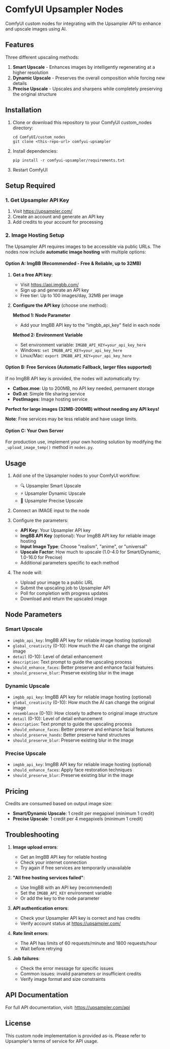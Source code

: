 # ComfyUI Upsampler Nodes

ComfyUI custom nodes for integrating with the Upsampler API to enhance and upscale images using AI.

## Features

Three different upscaling methods:

1. **Smart Upscale** - Enhances images by intelligently regenerating at a higher resolution
2. **Dynamic Upscale** - Preserves the overall composition while forcing new details  
3. **Precise Upscale** - Upscales and sharpens while completely preserving the original structure

## Installation

1. Clone or download this repository to your ComfyUI custom_nodes directory:
   ```
   cd ComfyUI/custom_nodes
   git clone <this-repo-url> comfyui-upsampler
   ```

2. Install dependencies:
   ```
   pip install -r comfyui-upsampler/requirements.txt
   ```

3. Restart ComfyUI

## Setup Required

### 1. Get Upsampler API Key

1. Visit https://upsampler.com/
2. Create an account and generate an API key
3. Add credits to your account for processing

### 2. Image Hosting Setup

The Upsampler API requires images to be accessible via public URLs. The nodes now include **automatic image hosting** with multiple options:

#### Option A: ImgBB (Recommended - Free & Reliable, up to 32MB)

1. **Get a free API key**:
   - Visit https://api.imgbb.com/
   - Sign up and generate an API key
   - Free tier: Up to 100 images/day, 32MB per image

2. **Configure the API key** (choose one method):
   
   **Method 1: Node Parameter**
   - Add your ImgBB API key to the "imgbb_api_key" field in each node
   
   **Method 2: Environment Variable**
   - Set environment variable: `IMGBB_API_KEY=your_api_key_here`
   - Windows: `set IMGBB_API_KEY=your_api_key_here`
   - Linux/Mac: `export IMGBB_API_KEY=your_api_key_here`

#### Option B: Free Services (Automatic Fallback, larger files supported)

If no ImgBB API key is provided, the nodes will automatically try:
- **Catbox.moe**: Up to 200MB, no API key needed, permanent storage
- **0x0.st**: Simple file sharing service
- **PostImages**: Image hosting service

**Perfect for large images (32MB-200MB) without needing any API keys!**

**Note**: Free services may be less reliable and have usage limits.

#### Option C: Your Own Server
For production use, implement your own hosting solution by modifying the `_upload_image_temp()` method in `nodes.py`.

## Usage

1. Add one of the Upsampler nodes to your ComfyUI workflow:
   - 🔍 Upsampler Smart Upscale
   - ⚡ Upsampler Dynamic Upscale  
   - 🎯 Upsampler Precise Upscale

2. Connect an IMAGE input to the node

3. Configure the parameters:
   - **API Key**: Your Upsampler API key
   - **ImgBB API Key** (optional): Your ImgBB API key for reliable image hosting
   - **Input Image Type**: Choose "realism", "anime", or "universal"
   - **Upscale Factor**: How much to upscale (1.0-4.0 for Smart/Dynamic, 1.0-16.0 for Precise)
   - Additional parameters specific to each method

4. The node will:
   - Upload your image to a public URL
   - Submit the upscaling job to Upsampler API
   - Poll for completion with progress updates
   - Download and return the upscaled image

## Node Parameters

### Smart Upscale
- `imgbb_api_key`: ImgBB API key for reliable image hosting (optional)
- `global_creativity` (0-10): How much the AI can change the original image
- `detail` (0-10): Level of detail enhancement
- `description`: Text prompt to guide the upscaling process
- `should_enhance_faces`: Better preserve and enhance facial features
- `should_preserve_blur`: Preserve existing blur in the image

### Dynamic Upscale  
- `imgbb_api_key`: ImgBB API key for reliable image hosting (optional)
- `global_creativity` (0-10): How much the AI can change the original image
- `resemblance` (0-10): How closely to adhere to original image structure
- `detail` (0-10): Level of detail enhancement
- `description`: Text prompt to guide the upscaling process
- `should_enhance_faces`: Better preserve and enhance facial features
- `should_preserve_hands`: Better preserve hand structures
- `should_preserve_blur`: Preserve existing blur in the image

### Precise Upscale
- `imgbb_api_key`: ImgBB API key for reliable image hosting (optional)
- `should_enhance_faces`: Apply face restoration techniques
- `should_preserve_blur`: Preserve existing blur in the image

## Pricing

Credits are consumed based on output image size:
- **Smart/Dynamic Upscale**: 1 credit per megapixel (minimum 1 credit)
- **Precise Upscale**: 1 credit per 4 megapixels (minimum 1 credit)

## Troubleshooting

1. **Image upload errors**: 
   - Get an ImgBB API key for reliable hosting
   - Check your internet connection
   - Try again if free services are temporarily unavailable

2. **"All free hosting services failed"**: 
   - Use ImgBB with an API key (recommended)
   - Set the `IMGBB_API_KEY` environment variable
   - Or add the key to the node parameter

3. **API authentication errors**: 
   - Check your Upsampler API key is correct and has credits
   - Verify account status at https://upsampler.com/

4. **Rate limit errors**: 
   - The API has limits of 60 requests/minute and 1800 requests/hour
   - Wait before retrying

5. **Job failures**: 
   - Check the error message for specific issues
   - Common issues: invalid parameters or insufficient credits
   - Verify image format and size constraints

## API Documentation

For full API documentation, visit: https://upsampler.com/api

## License

This custom node implementation is provided as-is. Please refer to Upsampler's terms of service for API usage.